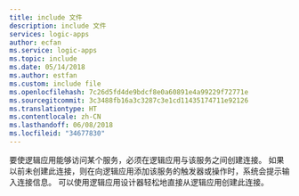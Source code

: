 ```yaml
---
title: include 文件
description: include 文件
services: logic-apps
author: ecfan
ms.service: logic-apps
ms.topic: include
ms.date: 05/14/2018
ms.author: estfan
ms.custom: include file
ms.openlocfilehash: 7c26d5fd4de9bdcf8e0a60891e4a99229f72771e
ms.sourcegitcommit: 3c3488fb16a3c3287c3e1cd11435174711e92126
ms.translationtype: HT
ms.contentlocale: zh-CN
ms.lasthandoff: 06/08/2018
ms.locfileid: "34677830"
---
```

要使逻辑应用能够访问某个服务，必须在逻辑应用与该服务之间创建连接。 如果以前未创建此连接，则在向逻辑应用添加该服务的触发器或操作时，系统会提示输入连接信息。 可以使用逻辑应用设计器轻松地直接从逻辑应用创建此连接。